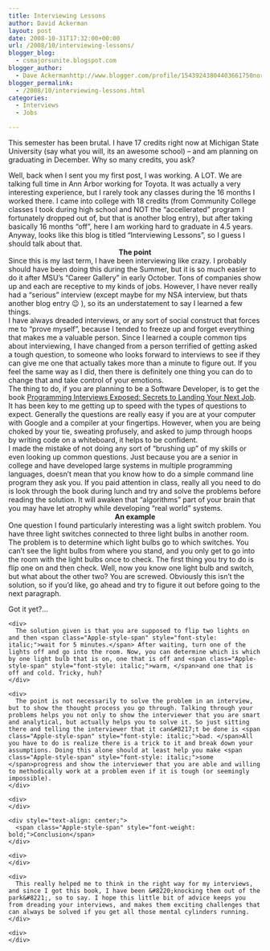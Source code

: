 ```yaml
---
title: Interviewing Lessons
author: David Ackerman
layout: post
date: 2008-10-31T17:32:00+00:00
url: /2008/10/interviewing-lessons/
blogger_blog:
  - csmajorsunite.blogspot.com
blogger_author:
  - Dave Ackermanhttp://www.blogger.com/profile/15439243804403661750noreply@blogger.com
blogger_permalink:
  - /2008/10/interviewing-lessons.html
categories:
  - Interviews
  - Jobs

---
```

This semester has been brutal. I have 17 credits right now at Michigan State University (say what you will, its an awesome school) &#8211; and am planning on graduating in December. Why so many credits, you ask? 

<div>
  Well, back when I sent you my first post, I was working. A LOT. We are talking full time in Ann Arbor working for Toyota. It was actually a very interesting experience, but I rarely took any classes during the 16 months I worked there. I came into college with 18 credits (from Community College classes I took during high school and NOT the &#8220;accellerated&#8221; program I fortunately dropped out of, but that is another blog entry), but after taking basically 16 months &#8220;off&#8221;, here I am working hard to graduate in 4.5 years. Anyway, looks like this blog is titled &#8220;Interviewing Lessons&#8221;, so I guess I should talk about that.
</div>

<div>
</div>

<div style="text-align: center;">
  <span class="Apple-style-span" style="font-weight: bold;">The point</span>
</div>

<div>
</div>

<div>
  Since this is my last term, I have been interviewing like crazy. I probably should have been doing this during the Summer, but it is so much easier to do it after MSU&#8217;s &#8220;Career Gallery&#8221; in early October. Tons of companies show up and each are receptive to my kinds of jobs. However, I have never really had a &#8220;serious&#8221; interview (except maybe for my NSA interview, but thats another blog entry 😉 ), so its an understatement to say I learned a few things.
</div>

<div>
  I have always dreaded interviews, or any sort of social construct that forces me to &#8220;prove myself&#8221;, because I tended to freeze up and forget everything that makes me a valuable person. Since I learned a couple common tips about interviewing, I have changed from a person terrified of getting asked a tough question, to someone who looks forward to interviews to see if they can give me one that actually takes more than a minute to figure out. If you feel the same way as I did, then there is definitely one thing you can do to change that and take control of your emotions.
</div>

<div>
  The thing to do, if you are planning to be a Software Developer, is to get the book <a href="http://www.amazon.com/Programming-Interviews-Exposed-Secrets-Programmer/dp/047012167X/ref=pd_bbs_sr_1?ie=UTF8&s=books&qid=1225475178&sr=8-1">Programming Interviews Exposed: Secrets to Landing Your Next Job</a>. It has been key to me getting up to speed with the types of questions to expect. Generally the questions are really easy if you are at your computer with Google and a compiler at your fingertips. However, when you are being choked by your tie, sweating profusely, and asked to jump through hoops by writing code on a whiteboard, it helps to be confident.
</div>

<div>
  I made the mistake of not doing any sort of &#8220;brushing up&#8221; of my skills or even looking up common questions. Just because you are a senior in college and have developed large systems in multiple programming languages, doesn&#8217;t mean that you know how to do a simple command line program they ask you. If you paid attention in class, really all you need to do is look through the book during lunch and try and solve the problems before reading the solution. It will awaken that &#8220;algorithms&#8221; part of your brain that you may have let atrophy while developing &#8220;real world&#8221; systems.
</div>

<div>
</div>

<div style="text-align: center;">
  <span class="Apple-style-span" style="font-weight: bold;">An example</span>
</div>

<div>
</div>

<div>
  One question I found particularly interesting was a light switch problem. You have three light switches connected to three light bulbs in another room. The problem is to determine which light bulbs go to which switches. You can&#8217;t see the light bulbs from where you stand, and you only get to go into the room with the light bulbs once to check. The first thing you try to do is flip one on and then check. Well, now you know one light bulb and switch, but what about the other two? You are screwed. Obviously this isn&#8217;t the solution, so if you&#8217;d like, go ahead and try to figure it out before going to the next paragraph.</p> 
  
  <p>
    Got it yet?&#8230;
  </p>
  
  <p>
    </div> 
    
    <div>
      The solution given is that you are supposed to flip two lights on and then <span class="Apple-style-span" style="font-style: italic;">wait for 5 minutes.</span> After waiting, turn one of the lights off and go into the room. Now, you can determine which is which by one light bulb that is on, one that is off and <span class="Apple-style-span" style="font-style: italic;">warm, </span>and one that is off and cold. Tricky, huh?
    </div>
    
    <div>
      The point is not necessarily to solve the problem in an interview, but to show the thought process you go through. Talking through your problems helps you not only to show the interviewer that you are smart and analytical, but actually helps you to solve it. So just sitting there and telling the interviewer that it can&#8217;t be done is <span class="Apple-style-span" style="font-style: italic;">bad. </span>All you have to do is realize there is a trick to it and break down your assumptions. Doing this alone should at least help you make <span class="Apple-style-span" style="font-style: italic;">some </span>progress and show the interviewer that you are able and willing to methodically work at a problem even if it is tough (or seemingly impossible).
    </div>
    
    <div>
    </div>
    
    <div style="text-align: center;">
      <span class="Apple-style-span" style="font-weight: bold;">Conclusion</span>
    </div>
    
    <div>
    </div>
    
    <div>
      This really helped me to think in the right way for my interviews, and since I got this book, I have been &#8220;knocking them out of the park&#8221;, so to say. I hope this little bit of advice keeps you from dreading your interviews, and makes them exciting challenges that can always be solved if you get all those mental cylinders running.
    </div>
    
    <div>
    </div>